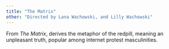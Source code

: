 ```yaml
---
title: "The Matrix"
other: "Directed by Lana Wachowski, and Lilly Wachowski"
---
```


From *The Matrix*, derives the metaphor of the redpill, meaning an
unpleasant truth, popular among internet protest masculinities.
